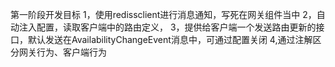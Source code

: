 第一阶段开发目标
1，使用redissclient进行消息通知，写死在网关组件当中
2，自动注入配置，读取客户端中的路由定义，
3，提供给客户端一个发送路由更新的接口，默认发送在AvailabilityChangeEvent<ReadinessState>消息中，可通过配置关闭
4,通过注解区分网关行为、客户端行为
